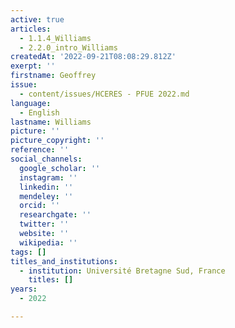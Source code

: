 ```yaml
---
active: true
articles:
  - 1.1.4_Williams
  - 2.2.0_intro_Williams
createdAt: '2022-09-21T08:08:29.812Z'
exerpt: ''
firstname: Geoffrey
issue:
  - content/issues/HCERES - PFUE 2022.md
language:
  - English
lastname: Williams
picture: ''
picture_copyright: ''
reference: ''
social_channels:
  google_scholar: ''
  instagram: ''
  linkedin: ''
  mendeley: ''
  orcid: ''
  researchgate: ''
  twitter: ''
  website: ''
  wikipedia: ''
tags: []
titles_and_institutions:
  - institution: Université Bretagne Sud, France
    titles: []
years:
  - 2022

---
```

